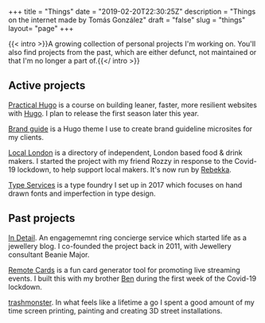 +++
title = "Things"
date = "2019-02-20T22:30:25Z"
description = "Things on the internet made by Tomás González"
draft = "false"
slug = "things"
layout= "page"
+++

{{< intro >}}A growing collection of personal projects I'm working on. You'll also find projects from the past, which are either defunct, not maintained or that I'm no longer a part of.{{</ intro >}}

## Active projects

[Practical Hugo](https://practicalhugo.com) is a course on building leaner, faster, more resilient websites with [Hugo](/topics/hugo). I plan to release the first season later this year.

[Brand guide](https://design.angelinvestmentnetwork.co.uk/) is a Hugo theme I use to create brand guideline microsites for my clients.

[Local London](https://locallondon.life) is a directory of independent, London based food & drink makers. I started the project with my friend Rozzy in response to the Covid-19 lockdown, to help support local makers. It's now run by [Rebekka](https://rebekkawrites.com/).

[Type Services](https://typeservices.co/) is a type foundry I set up in 2017 which focuses on hand drawn fonts and imperfection in type design.

## Past projects

[In Detail](https://indtl.com/). An engagememnt ring concierge service which started life as a jewellery blog. I co-founded the project back in 2011, with Jewellery consultant Beanie Major.

[Remote Cards](https://remotecards.netlify.app/) is a fun card generator tool for promoting live streaming events. I built this with my brother [Ben](https://benmclaren.xyz/) during the first week of the Covid-19 lockdown.

[trashmonster](https://trashmonster.netlify.app/). In what feels like a lifetime a go I spent a good amount of my time screen printing, painting and creating 3D street installations.